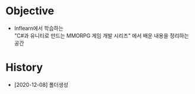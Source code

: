   Objective
=====

  * Inflearn에서 학습하는   
    "C#과 유니티로 만드는 MMORPG 게임 개발 시리즈" 에서 배운 내용을 정리하는 공간
  

  History
=====

  * [2020-12-08] 폴더생성
